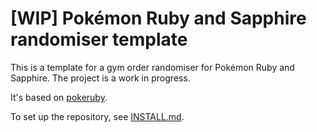 # [WIP] Pokémon Ruby and Sapphire randomiser template

This is a template for a gym order randomiser for Pokémon Ruby and Sapphire.
The project is a work in progress.

It's based on [pokeruby](https://github.com/pret/pokeruby).

To set up the repository, see [INSTALL.md](INSTALL.md).
